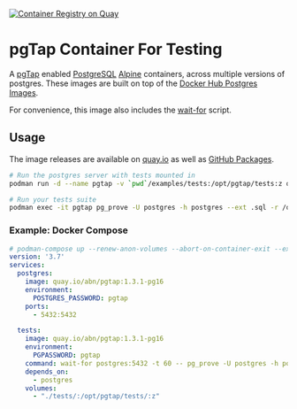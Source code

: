 [![Container Registry on Quay](https://quay.io/repository/abn/pgtap/status "Container Registry on Quay")](https://quay.io/repository/abn/pgtap)

# pgTap Container For Testing

A [pgTap](https://pgtap.org/) enabled [PostgreSQL](https://www.postgresql.org/) [Alpine](https://alpinelinux.org/) containers, 
across multiple versions of postgres. These images are built on top of the [Docker Hub Postgres Images](https://hub.docker.com/_/postgres). 

For convenience, this image also includes the [wait-for](https://github.com/eficode/wait-for) script.

## Usage
The image releases are available on [quay.io](https://quay.io/repository/abn/pgtap?tab=tags) as well as 
[GitHub Packages](https://github.com/abn/pgtap-container/pkgs/container/pgtap-container%2Fpgtap).

```bash
# Run the postgres server with tests mounted in
podman run -d --name pgtap -v `pwd`/examples/tests:/opt/pgtap/tests:z quay.io/abn/pgtap:1.3.1-pg16

# Run your tests suite
podman exec -it pgtap pg_prove -U postgres -h postgres --ext .sql -r /opt/pgtap/tests
```

### Example: Docker Compose
```yml
# podman-compose up --renew-anon-volumes --abort-on-container-exit --exit-code-from tests tests
version: '3.7'
services:
  postgres:
    image: quay.io/abn/pgtap:1.3.1-pg16
    environment:
      POSTGRES_PASSWORD: pgtap
    ports:
      - 5432:5432

  tests:
    image: quay.io/abn/pgtap:1.3.1-pg16
    environment:
      PGPASSWORD: pgtap
    command: wait-for postgres:5432 -t 60 -- pg_prove -U postgres -h postgres --ext .sql -r /opt/pgtap/tests
    depends_on:
      - postgres
    volumes:
      - "./tests/:/opt/pgtap/tests/:z"
```
